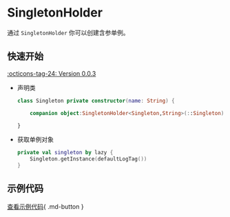 # SingletonHolder

通过 `SingletonHolder` 你可以创建含参单例。

## 快速开始

[:octicons-tag-24: Version 0.0.3](https://sakurajimamaii.github.io/AVE-DOC/version/core/#003)

- 声明类

    ```kotlin
    class Singleton private constructor(name: String) {

        companion object:SingletonHolder<Singleton,String>(::Singleton)

    }
    ```

- 获取单例对象

    ```kotlin
    private val singleton by lazy {
        Singleton.getInstance(defaultLogTag())
    }
    ```

## 示例代码

[查看示例代码](https://github.com/SakurajimaMaii/Android-Vast-Extension/blob/develop/app/src/main/kotlin/com/ave/vastgui/app/model/Singleton.kt){ .md-button }
